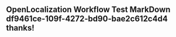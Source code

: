<properties
ms.topic="hero-topic1"
ms.test1="hero-topic"
ms.test2="test"/>

## OpenLocalization Workflow Test MarkDown df9461ce-109f-4272-bd90-bae2c612c4d4 thanks!
